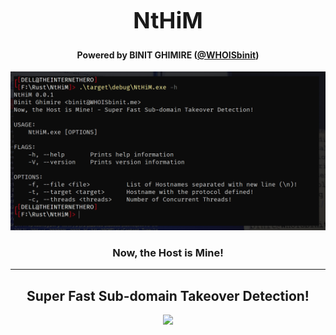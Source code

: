 <h1 align="center" style="font-size:36px;font-weight:bold;">
        NtHiM
</h1>
<h4 align="center">
    <strong>Powered by BINIT GHIMIRE (<a href='https://twitter.com/WHOISbinit' target="_blank">@WHOISbinit</a>)</strong>
</h4>
<p align="center">
    <img src="src/screenshot.png">
</p>
<h3 align="center"><strong>N<strong>ow, <strong>t</strong>he <strong>H</strong>ost <strong>i</strong>s <strong>M</strong>ine!</h3><hr/>
<h2 align="center">Super Fast Sub-domain Takeover Detection!</h2>
<p align="center">
    <a href="https://www.rust-lang.org/" target="_blank"><img src="https://ForTheBadge.com/images/badges/made-with-rust.svg"></a>
</p>

